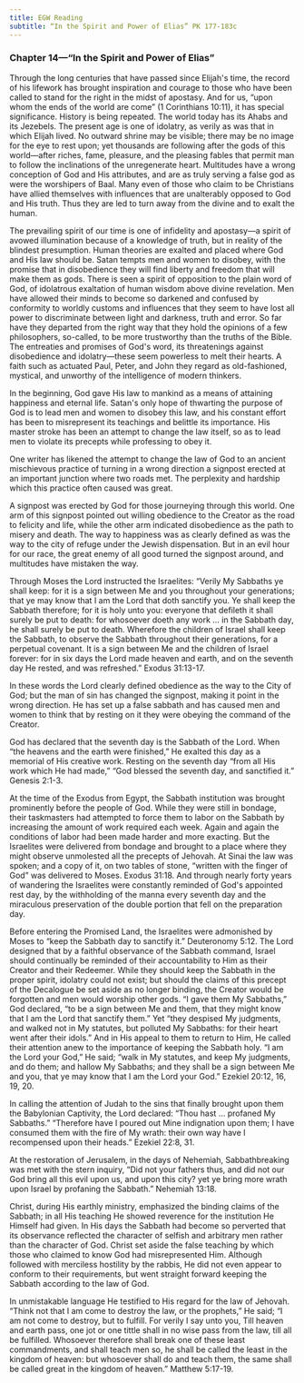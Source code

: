 ```yaml
---
title: EGW Reading
subtitle: “In the Spirit and Power of Elias” PK 177-183c
---
```


### Chapter 14—“In the Spirit and Power of Elias”

Through the long centuries that have passed since Elijah's time, the record of his lifework has brought inspiration and courage to those who have been called to stand for the right in the midst of apostasy. And for us, “upon whom the ends of the world are come” (1 Corinthians 10:11), it has special significance. History is being repeated. The world today has its Ahabs and its Jezebels. The present age is one of idolatry, as verily as was that in which Elijah lived. No outward shrine may be visible; there may be no image for the eye to rest upon; yet thousands are following after the gods of this world—after riches, fame, pleasure, and the pleasing fables that permit man to follow the inclinations of the unregenerate heart. Multitudes have a wrong conception of God and His attributes, and are as truly serving a false god as were the worshipers of Baal. Many even of those who claim to be Christians have allied themselves with influences that are unalterably opposed to God and His truth. Thus they are led to turn away from the divine and to exalt the human.

The prevailing spirit of our time is one of infidelity and apostasy—a spirit of avowed illumination because of a knowledge of truth, but in reality of the blindest presumption. Human theories are exalted and placed where God and His law should be. Satan tempts men and women to disobey, with the promise that in disobedience they will find liberty and freedom that will make them as gods. There is seen a spirit of opposition to the plain word of God, of idolatrous exaltation of human wisdom above divine revelation. Men have allowed their minds to become so darkened and confused by conformity to worldly customs and influences that they seem to have lost all power to discriminate between light and darkness, truth and error. So far have they departed from the right way that they hold the opinions of a few philosophers, so-called, to be more trustworthy than the truths of the Bible. The entreaties and promises of God's word, its threatenings against disobedience and idolatry—these seem powerless to melt their hearts. A faith such as actuated Paul, Peter, and John they regard as old-fashioned, mystical, and unworthy of the intelligence of modern thinkers.

In the beginning, God gave His law to mankind as a means of attaining happiness and eternal life. Satan's only hope of thwarting the purpose of God is to lead men and women to disobey this law, and his constant effort has been to misrepresent its teachings and belittle its importance. His master stroke has been an attempt to change the law itself, so as to lead men to violate its precepts while professing to obey it.

One writer has likened the attempt to change the law of God to an ancient mischievous practice of turning in a wrong direction a signpost erected at an important junction where two roads met. The perplexity and hardship which this practice often caused was great.

A signpost was erected by God for those journeying through this world. One arm of this signpost pointed out willing obedience to the Creator as the road to felicity and life, while the other arm indicated disobedience as the path to misery and death. The way to happiness was as clearly defined as was the way to the city of refuge under the Jewish dispensation. But in an evil hour for our race, the great enemy of all good turned the signpost around, and multitudes have mistaken the way.

Through Moses the Lord instructed the Israelites: “Verily My Sabbaths ye shall keep: for it is a sign between Me and you throughout your generations; that ye may know that I am the Lord that doth sanctify you. Ye shall keep the Sabbath therefore; for it is holy unto you: everyone that defileth it shall surely be put to death: for whosoever doeth any work ... in the Sabbath day, he shall surely be put to death. Wherefore the children of Israel shall keep the Sabbath, to observe the Sabbath throughout their generations, for a perpetual covenant. It is a sign between Me and the children of Israel forever: for in six days the Lord made heaven and earth, and on the seventh day He rested, and was refreshed.” Exodus 31:13-17.

In these words the Lord clearly defined obedience as the way to the City of God; but the man of sin has changed the signpost, making it point in the wrong direction. He has set up a false sabbath and has caused men and women to think that by resting on it they were obeying the command of the Creator.

God has declared that the seventh day is the Sabbath of the Lord. When “the heavens and the earth were finished,” He exalted this day as a memorial of His creative work. Resting on the seventh day “from all His work which He had made,” “God blessed the seventh day, and sanctified it.” Genesis 2:1-3.

At the time of the Exodus from Egypt, the Sabbath institution was brought prominently before the people of God. While they were still in bondage, their taskmasters had attempted to force them to labor on the Sabbath by increasing the amount of work required each week. Again and again the conditions of labor had been made harder and more exacting. But the Israelites were delivered from bondage and brought to a place where they might observe unmolested all the precepts of Jehovah. At Sinai the law was spoken; and a copy of it, on two tables of stone, “written with the finger of God” was delivered to Moses. Exodus 31:18. And through nearly forty years of wandering the Israelites were constantly reminded of God's appointed rest day, by the withholding of the manna every seventh day and the miraculous preservation of the double portion that fell on the preparation day.

Before entering the Promised Land, the Israelites were admonished by Moses to “keep the Sabbath day to sanctify it.” Deuteronomy 5:12. The Lord designed that by a faithful observance of the Sabbath command, Israel should continually be reminded of their accountability to Him as their Creator and their Redeemer. While they should keep the Sabbath in the proper spirit, idolatry could not exist; but should the claims of this precept of the Decalogue be set aside as no longer binding, the Creator would be forgotten and men would worship other gods. “I gave them My Sabbaths,” God declared, “to be a sign between Me and them, that they might know that I am the Lord that sanctify them.” Yet “they despised My judgments, and walked not in My statutes, but polluted My Sabbaths: for their heart went after their idols.” And in His appeal to them to return to Him, He called their attention anew to the importance of keeping the Sabbath holy. “I am the Lord your God,” He said; “walk in My statutes, and keep My judgments, and do them; and hallow My Sabbaths; and they shall be a sign between Me and you, that ye may know that I am the Lord your God.” Ezekiel 20:12, 16, 19, 20.

In calling the attention of Judah to the sins that finally brought upon them the Babylonian Captivity, the Lord declared: “Thou hast ... profaned My Sabbaths.” “Therefore have I poured out Mine indignation upon them; I have consumed them with the fire of My wrath: their own way have I recompensed upon their heads.” Ezekiel 22:8, 31.

At the restoration of Jerusalem, in the days of Nehemiah, Sabbathbreaking was met with the stern inquiry, “Did not your fathers thus, and did not our God bring all this evil upon us, and upon this city? yet ye bring more wrath upon Israel by profaning the Sabbath.” Nehemiah 13:18.

Christ, during His earthly ministry, emphasized the binding claims of the Sabbath; in all His teaching He showed reverence for the institution He Himself had given. In His days the Sabbath had become so perverted that its observance reflected the character of selfish and arbitrary men rather than the character of God. Christ set aside the false teaching by which those who claimed to know God had misrepresented Him. Although followed with merciless hostility by the rabbis, He did not even appear to conform to their requirements, but went straight forward keeping the Sabbath according to the law of God.

In unmistakable language He testified to His regard for the law of Jehovah. “Think not that I am come to destroy the law, or the prophets,” He said; “I am not come to destroy, but to fulfill. For verily I say unto you, Till heaven and earth pass, one jot or one tittle shall in no wise pass from the law, till all be fulfilled. Whosoever therefore shall break one of these least commandments, and shall teach men so, he shall be called the least in the kingdom of heaven: but whosoever shall do and teach them, the same shall be called great in the kingdom of heaven.” Matthew 5:17-19.